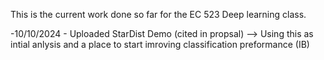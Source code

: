 This is the current work done so far for the EC 523 Deep learning class. 

-10/10/2024 - Uploaded StarDist Demo (cited in propsal) --> Using this as intial anlysis and a place to start imroving classification preformance (IB)
